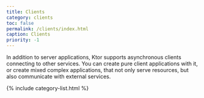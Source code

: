 ```yaml
---
title: Clients
category: clients
toc: false
permalink: /clients/index.html
caption: Clients
priority: -1 
---
```


In addition to server applications, Ktor supports asynchronous clients
connecting to other services. You can create pure client applications with it,
or create mixed complex applications, that not only serve resources, but also communicate
with external services.

{% include category-list.html %}

